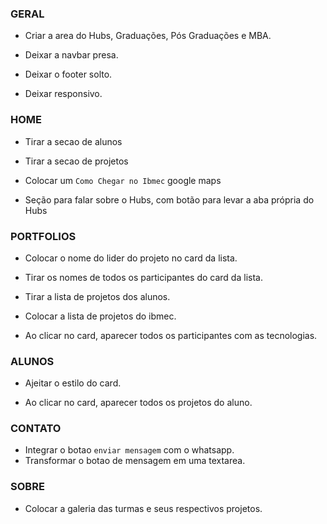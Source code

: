 ### GERAL
- Criar a area do Hubs, Graduações, Pós Graduações e MBA.

- Deixar a navbar presa.

- Deixar o footer solto.

- Deixar responsivo.

### HOME
- Tirar a secao de alunos

- Tirar a secao de projetos

- Colocar um `Como Chegar no Ibmec` google maps

- Seção para falar sobre o Hubs, com botão para levar a aba própria do Hubs

### PORTFOLIOS
- Colocar o nome do lider do projeto no card da lista.

- Tirar os nomes de todos os participantes do card da lista.

- Tirar a lista de projetos dos alunos.

- Colocar a lista de projetos do ibmec.



- Ao clicar no card, aparecer todos os participantes com as tecnologias.

### ALUNOS
- Ajeitar o estilo do card.

- Ao clicar no card, aparecer todos os projetos do aluno.



### CONTATO

- Integrar o botao `enviar mensagem` com o whatsapp.
- Transformar o botao de mensagem em uma textarea.

### SOBRE 

- Colocar a galeria das turmas e seus respectivos projetos.
